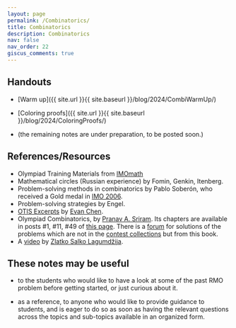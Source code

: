```yaml
---
layout: page
permalink: /Combinatorics/
title: Combinatorics
description: Combinatorics
nav: false
nav_order: 22
giscus_comments: true
---
```


## Handouts

- [Warm up]({{ site.url }}{{ site.baseurl }}/blog/2024/CombiWarmUp/)
- [Coloring proofs]({{ site.url }}{{ site.baseurl }}/blog/2024/ColoringProofs/) 

- (the remaining notes are under preparation, to be posted soon.)

## References/Resources
* Olympiad Training Materials from [IMOmath](https://imomath.com/index.cgi?page=mathTexts)
* Mathematical circles (Russian experience) by Fomin, Genkin, Itenberg.
* Problem-solving methods in combinatorics by Pablo Soberón, who received a Gold medal in [IMO 2006](https://www.imo-official.org/participant_r.aspx?id=8475).
* Problem-solving strategies by Engel.
* [OTIS Excerpts](https://web.evanchen.cc/excerpts.html) by [Evan Chen](https://web.evanchen.cc/).
* Olympiad Combinatorics, by [Pranav A. Sriram](https://x.com/PranavSriram1). Its chapters are available in posts \#1, \#11, \#49 of [this page](https://artofproblemsolving.com/community/c6h601134). There is a [forum](https://artofproblemsolving.com/community/c575226_olympiad_combinatorics_pranav_sriram) for solutions of the problems which are not in the [contest collections](https://artofproblemsolving.com/community/c13_contests) but from this book.
* A [video](https://www.youtube.com/watch?v=g9UnwiW2e50) by [Zlatko Salko Lagumdžija](https://www.imo-official.org/participant_r.aspx?id=25889).

## These notes may be useful

- to the students who would like to have a look at some of the past RMO problem before getting started, 
or just curious about it. 

- as a reference, to anyone who would like to provide guidance to students, 
and is eager to do so as soon as having 
the relevant questions across the topics and sub-topics
available in an organized form. 